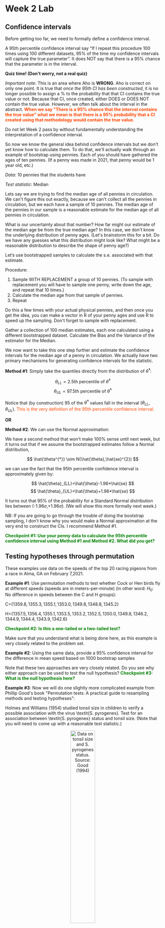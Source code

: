 Week 2 Lab
=============

Confidence intervals
-----------------------

Before getting too far, we need to formally define a confidence interval. 

A 95th percentile confidence interval say “If I repeat this procedure 100 times using 100 different datasets, 95% of the time my confidence intervals will capture the true parameter”. It does NOT say that there is a 95% chance that the parameter is in the interval.

**Quiz time! (Don't worry, not a real quiz)**

*Important note*: This is an area where Aho is **WRONG**. Aho is correct on only one point. It is true that *once the 95th CI has been constructed*, it is no longer possible to assign a $\%$ to the probability that that CI contains the true value or not. Because that CI, once created, either DOES or DOES NOT contain the true value. However, we often talk about the interval in the abstract. **<span style="color: orangered;">When we say "There is a 95$\%$ chance that the interval contains the true value" what we mean is that there is a 95$\%$ probability that a CI created using that methodology would contain the true value.</span>**

Do not let Week 2 pass by without fundamentally understanding the interpretation of a confidence interval. 

So now we know the general idea behind confidence intervals but we don't yet know how to calculate them. To do that, we'll actually walk through an example of bootstrap using pennies. Each of you should have gathered the ages of ten pennies. (If a penny was made in 2021, that penny would be 1 year old, etc.)

*Data*: 10 pennies that the students have

*Test statistic*: Median

Lets say we are trying to find the median age of all pennies in circulation. We can't figure this out exactly, because we can't collect all the pennies in circulation, but we each have a sample of 10 pennies. The median age of the pennies in our sample is a reasonable estimate for the median age of all pennies in circulation. 

What is our uncertainty about that number? How far might our estimate of the median age be from the true median age? In this case, we don't know the underlying distribution of penny ages. (Let's brainstorm this for a bit. Do we have any guesses what this distribution might look like? What might be a reasonable distribution to describe the shape of penny age?) 

Let’s use bootstrapped samples to calculate the s.e. associated with that estimate.

Procedure: 
1. Sample WITH REPLACEMENT a group of 10 pennies. (To sample with replacement you will have to sample one penny, write down the age, and repeat that 10 times.)
2. Calculate the median age from that sample of pennies.
3. Repeat

Do this a few times with your actual physical pennies, and then once you get the idea, you can make a vector in R of your penny ages and use R to speed up the sampling. Don't forget to sample with replacement.

Gather a collection of 100 median estimates, each one calculated using a different bootstrapped dataset. Calculate the Bias and the Variance of the estimator for the Median.

We now want to take this one step further and estimate the confidence intervals for the median age of a penny in circulation. We actually have two primary mechanisms for generating confidence intervals for the statistic.

**Method #1**: Simply take the quantiles directly from the distribution of $\hat{\theta}^{*}$:

$$
\theta_{LL} = \mbox{2.5th percentile of } \hat{\theta}^{*}
$$
$$
\theta_{UL} = \mbox{97.5th percentile of } \hat{\theta}^{*}
$$

Notice that (by construction) 95$%$ of the $\hat{\theta}^{*}$ values fall in the interval $(\theta_{LL},\theta_{UL})$. <span style="color: orangered;">This is the very definition of the 95th percentile confidence interval.</span>

**OR** 

**Method #2**: We can use the Normal approximation:

We have a second method that won't make 100\% sense until next week, but it turns out that if we assume the bootstrapped estimates follow a Normal distribution, 

$$
\hat{\theta^{*}} \sim N(\hat{\theta},\hat{se}^{2})
$$

we can use the fact that the 95th percentile confidence interval is approximately given by:

$$
\hat{\theta}_{LL}=\hat{\theta}-1.96*\hat{se}
$$
$$
\hat{\theta}_{UL}=\hat{\theta}+1.96*\hat{se}
$$

It turns out that 95$\%$ of the probability for a Standard Normal distribution lies between (-1.96$\sigma$,+1.96$\sigma$). (We will show this more formally next week.) 

NB: If you are going to go through the trouble of doing the bootstrap sampling, I don’t know why you would make a Normal approximation at the very end to construct the CIs. I recommend Method #1.

**<span style="color: green;">Checkpoint #1: Use your penny data to calculate the 95th percentile confidence interval using Method #1 and Method #2. What did you get?</span>**

Testing hypotheses through permutation
------------------------------------

These examples use data on the speeds of the top 20 racing pigeons from a race in Alma, GA on February 7,2021. 

**Example #1**: Use permutation methods to test whether Cock or Hen birds fly at different speeds (speeds are in meters-per-minute) (in other word: $H_{0}$: No difference in speeds between the C and H groups):

C=$\{1359.8,1355.3,1355.1,1353.0,1349.8,1348.8,1345.2\}$

H=$\{1357.5,1356.4,1355.1,1353.5,1353.2,1352.5,1350.0,1349.8,1346.2,1344.9,1344.4,1343.9,1342.6\}$

**<span style="color: green;">Checkpoint #2: Is this a one-tailed or a two-tailed test?</span>**

Make sure that you understand what is being done here, as this example is very closely related to the problem set.


**Example #2**: Using the same data, provide a 95% confidence interval for the difference in mean speed based on 1000 bootstrap samples

Note that these two approaches are very closely related. Do you see why either approach can be used to test the null hypothesis? **<span style="color: green;">Checkpoint #3: What is the null hypothesis here?</span>**

**Example #3**: Now we will do one slightly more complicated example from Phillip Good's book "Permutation tests: A practical guide to resampling methods and testing hypotheses":

Holmes and Williams (1954) studied tonsil size in children to verify a possible association with the virus \textit{S. pyrogenes}. Test for an association between \textit{S. pyrogenes} status and tonsil size. (Note that you will need to come up with a reasonable test statistic.)

<div class="figure" style="text-align: center">
<img src="Table2categories.png" alt="Data on tonsil size and S. pyrogenes status. Source: Good (1994)" width="40%" />
<p class="caption">(\#fig:unnamed-chunk-1)Data on tonsil size and S. pyrogenes status. Source: Good (1994)</p>
</div>

Now lets consider the full dataset, where tonsil size is divided into three categories. How would we do the test now? **<span style="color: green;">Checkpoint #4: What is the new test statistic? (There are many options.)</span>** What 'labels' do you permute?

<div class="figure" style="text-align: center">
<img src="Table3categories.png" alt="Fill dataset on tonsil size and S. pyrogenes status. Source: Good (1994)" width="50%" />
<p class="caption">(\#fig:unnamed-chunk-2)Fill dataset on tonsil size and S. pyrogenes status. Source: Good (1994)</p>
</div>

Basics of bootstrap and jackknife
------------------------------------

To get started with bootstrap and jackknife techniques, we start by working through a very simple example. First we simulate some data


```r
x<-seq(0,9,by=1)
```

This will constutute our "data". Let's print the result of sampling with replacement to get a sense for it...


```r
table(sample(x,size=length(x),replace=T))
```

```
## 
## 0 1 2 4 5 6 7 8 9 
## 1 1 1 1 1 2 1 1 1
```

Now we will write a little script to take bootstrap samples and calculate the means of each of these bootstrap samples


```r
xmeans<-vector(length=1000)
for (i in 1:1000)
  {
  xmeans[i]<-mean(sample(x,replace=T))
  }
```

The actual number of bootstrapped samples is arbitrary *at this point* but there are ways of characterizing the precision of the bootstrap (jackknife-after-bootstrap) which might inform the number of bootstrap samples needed. *In practice*, people tend to pick some arbitrary but large number of bootstrap samples because computers are so fast that it is often easy to draw far more samples than are actually needed. When calculation of the statistic is slow (as might be the case if you are using the samples to construct a phylogeny, for example), then you would need to be more concerned with the number of bootstrap samples. 

First, lets just look at a histogram of the bootstrapped means and plot the actual sample mean on the histogram for comparison



```r
hist(xmeans,breaks=30,col="pink")
abline(v=mean(x),lwd=2)
```

<img src="Week-2-lab_files/figure-html/unnamed-chunk-6-1.png" width="672" />

Calculating bias and standard error
-----------------------------------

From these we can calculate the bias and standard deviation for the mean (which is the "statistic"):

$$
\widehat{Bias_{boot}} = \left(\frac{1}{k}\sum^{k}_{i=1}\theta^{*}_{i}\right)-\hat{\theta}
$$


```r
bias.boot<-mean(xmeans)-mean(x)
bias.boot
```

```
## [1] 0.0016
```

```r
hist(xmeans,breaks=30,col="pink")
abline(v=mean(x),lwd=5,col="black")
abline(v=mean(xmeans),lwd=2,col="yellow")
```

<img src="Week-2-lab_files/figure-html/unnamed-chunk-7-1.png" width="672" />

$$
\widehat{s.e._{boot}} = \sqrt{\frac{1}{k-1}\sum^{k}_{i=1}(\theta^{*}_{i}-\bar{\theta^{*}})^{2}}
$$


```r
se.boot<-sd(xmeans)
```

We can find the confidence intervals in two ways:

Method #1: Assume the bootstrap statistics are normally distributed


```r
LL.boot<-mean(xmeans)-1.96*se.boot #where did 1.96 come from?
UL.boot<-mean(xmeans)+1.96*se.boot
LL.boot
```

```
## [1] 2.650204
```

```r
UL.boot
```

```
## [1] 6.352996
```

Method #2: Simply take the quantiles of the bootstrap statistics


```r
quantile(xmeans,c(0.025,0.975))
```

```
##   2.5%  97.5% 
## 2.6000 6.3025
```

Let's compare this to what we would have gotten if we had used normal distribution theory. First we have to calculate the standard error:


```r
se.normal<-sqrt(var(x)/length(x))
LL.normal<-mean(x)-qt(0.975,length(x)-1)*se.normal
UL.normal<-mean(x)+qt(0.975,length(x)-1)*se.normal
LL.normal
```

```
## [1] 2.334149
```

```r
UL.normal
```

```
## [1] 6.665851
```

In this case, the confidence intervals we got from the normal distribution theory are too wide.

**<span style="color: green;">Checkpoint #6: Does it make sense why the normal distribution theory intervals are too wide?</span>** Because the original were were uniformly distributed, the data has higher variance than would be expected and therefore the standard error is higher than would be expected.

There are two packages that provide functions for bootstrapping, 'boot' and 'boostrap'. We will start by using the 'bootstrap' package, which was originally designed for Efron and Tibshirani's monograph on the bootstrap. 

To test the main functionality of the 'bootstrap' package, we will use the data we already have. The 'bootstrap' function requires the input of a user-defined function to calculate the statistic of interest. Here I will write a function that calculates the mean of the input values.


```r
library(bootstrap)
theta<-function(x)
  {
    mean(x)
  }
results<-bootstrap(x=x,nboot=1000,theta=theta)
results
```

```
## $thetastar
##    [1] 4.5 3.8 4.7 4.5 5.6 4.4 4.8 3.9 4.9 4.1 4.1 4.6 6.1 3.1 5.3 5.0 3.8 5.0
##   [19] 5.0 5.7 5.6 4.3 3.5 3.8 3.8 3.8 5.4 5.2 3.9 3.8 5.6 4.3 4.3 3.0 5.4 4.5
##   [37] 5.8 4.0 3.7 4.5 3.9 3.7 4.8 4.3 5.0 3.3 3.7 3.6 3.9 5.4 6.3 4.6 2.9 4.4
##   [55] 5.2 4.1 3.6 3.4 5.0 4.1 5.2 4.9 3.8 5.0 5.5 5.3 3.2 3.6 4.3 5.7 4.1 2.7
##   [73] 4.0 3.8 6.0 5.6 3.5 4.1 3.4 4.4 5.2 4.9 4.7 3.8 3.4 4.5 5.7 3.8 4.7 2.6
##   [91] 3.2 5.4 3.2 3.6 5.9 5.9 4.8 4.2 3.8 5.4 6.1 3.0 3.9 4.5 5.2 3.1 6.8 5.1
##  [109] 4.6 6.3 4.3 4.2 4.7 4.4 4.7 2.5 3.9 4.8 5.2 4.0 4.6 5.2 5.8 2.9 5.0 3.6
##  [127] 4.8 4.2 4.5 4.6 5.6 5.1 3.3 4.5 3.2 2.7 4.2 3.2 5.4 5.4 6.3 3.0 4.6 3.6
##  [145] 6.3 4.6 4.3 4.6 5.6 4.1 5.5 4.4 4.1 3.7 4.5 4.7 3.2 3.4 4.4 5.8 3.5 3.9
##  [163] 5.5 4.6 4.5 4.5 4.0 5.1 3.9 5.0 4.1 4.3 3.9 3.8 5.2 3.9 4.6 4.1 4.4 6.3
##  [181] 4.6 3.1 5.0 6.4 4.2 4.4 2.9 4.5 4.2 4.7 5.3 5.0 5.1 2.9 4.7 3.2 4.4 4.8
##  [199] 4.9 4.7 4.7 4.5 5.7 4.5 4.3 3.9 3.9 2.7 5.1 3.9 3.2 4.3 2.5 3.6 4.6 4.9
##  [217] 4.2 4.5 3.1 4.8 5.7 6.3 3.9 4.3 4.4 3.8 5.3 3.5 4.3 5.3 5.9 3.3 3.9 3.8
##  [235] 4.1 3.7 4.5 3.4 4.3 5.3 4.4 3.6 5.5 5.0 5.0 3.9 5.4 4.5 3.6 4.3 3.3 5.0
##  [253] 4.8 4.6 5.8 4.6 5.9 5.3 4.4 4.3 2.9 5.2 4.2 5.4 3.6 4.1 4.1 5.0 5.4 4.1
##  [271] 3.0 4.8 5.4 4.4 5.2 3.5 4.6 4.9 3.5 4.3 5.4 4.5 3.4 3.7 2.8 3.9 5.5 4.8
##  [289] 5.1 4.0 4.2 3.2 5.6 3.8 3.7 5.1 5.5 6.2 5.7 2.4 5.6 4.2 4.4 4.2 5.1 4.2
##  [307] 5.0 4.1 3.3 5.2 2.9 5.3 4.7 2.4 4.6 5.9 4.7 4.2 5.1 4.6 3.8 4.5 4.9 5.2
##  [325] 5.1 4.2 3.6 3.1 5.4 4.2 4.6 4.5 4.6 5.6 4.2 5.2 3.3 4.2 4.4 3.3 3.4 3.2
##  [343] 4.9 4.4 4.2 4.2 3.4 4.4 2.7 6.3 4.9 5.0 3.3 4.7 4.0 6.2 5.7 6.1 4.7 3.8
##  [361] 4.4 3.6 4.9 3.2 4.7 4.7 5.1 5.7 2.5 4.6 4.3 3.8 3.5 4.1 4.5 4.8 3.1 2.2
##  [379] 3.9 4.4 4.4 3.4 5.1 3.6 5.3 4.8 4.3 5.1 3.9 5.3 5.6 4.8 4.8 4.8 4.3 4.7
##  [397] 5.3 4.8 3.9 3.6 5.5 2.8 4.5 3.8 5.6 6.4 4.1 6.3 4.7 5.5 3.3 3.7 5.0 3.8
##  [415] 5.6 4.7 4.1 3.2 5.4 4.3 3.9 4.0 3.1 4.3 2.7 3.2 4.2 4.2 3.1 5.1 4.4 4.8
##  [433] 5.1 4.8 5.5 3.6 5.0 5.5 5.7 4.3 5.3 4.8 3.4 2.4 3.5 5.3 4.1 4.2 4.0 6.2
##  [451] 2.9 4.7 3.9 5.9 5.4 3.8 3.9 3.2 5.0 3.5 4.6 5.4 4.6 4.3 5.2 6.6 6.3 3.4
##  [469] 5.6 5.5 4.4 5.3 3.7 3.6 3.9 6.0 6.4 2.2 4.9 5.4 4.8 4.0 2.5 4.9 4.4 6.5
##  [487] 4.8 3.6 4.1 4.1 4.4 6.1 5.3 2.7 4.6 6.1 5.1 4.0 4.4 3.9 4.5 5.9 5.4 4.8
##  [505] 3.0 4.8 4.0 3.6 5.2 3.1 6.7 2.4 5.7 4.7 4.3 5.3 4.5 4.9 4.6 4.2 4.0 4.1
##  [523] 3.9 5.7 3.9 3.7 4.8 4.1 3.5 4.6 2.8 5.3 4.9 5.4 4.3 4.4 4.9 4.6 5.0 5.6
##  [541] 3.1 5.9 5.4 4.9 5.1 3.4 4.4 5.4 5.0 4.7 3.6 2.2 2.3 4.0 4.3 3.5 6.1 4.9
##  [559] 4.0 4.8 3.8 3.2 5.3 4.8 4.9 4.4 4.2 4.0 5.1 3.0 5.9 4.8 3.8 1.8 5.0 5.2
##  [577] 5.4 4.8 3.5 4.4 3.3 3.1 4.0 4.4 4.6 4.0 5.5 2.8 2.7 4.8 4.1 3.8 4.3 3.4
##  [595] 5.3 5.5 4.5 4.7 5.2 2.5 4.9 5.9 5.9 4.1 3.9 4.9 4.9 4.4 6.7 5.6 4.9 5.1
##  [613] 3.3 5.1 4.2 4.7 3.6 3.4 4.7 5.3 5.0 4.7 3.4 5.0 4.6 6.0 5.1 3.2 5.4 4.6
##  [631] 4.2 5.5 2.8 4.5 4.8 3.7 5.4 5.2 4.0 5.9 5.5 5.7 5.7 5.4 4.1 5.7 5.5 4.9
##  [649] 5.5 4.0 4.6 4.1 5.2 4.5 3.8 4.0 2.5 4.0 4.7 5.3 3.6 6.4 5.0 3.7 4.6 4.2
##  [667] 5.1 3.9 4.1 5.7 3.9 3.2 3.6 4.1 5.8 4.4 5.1 6.4 3.6 3.6 5.8 4.0 3.2 4.8
##  [685] 4.2 4.1 4.6 4.9 3.1 5.5 3.7 5.9 4.5 3.6 5.4 4.0 3.4 5.5 5.6 4.0 5.3 5.1
##  [703] 3.5 5.1 5.3 3.9 4.7 4.5 4.5 3.4 6.0 3.4 4.1 5.9 5.0 5.1 4.3 3.6 3.9 5.5
##  [721] 5.0 4.2 5.0 4.6 3.7 6.3 3.9 4.0 6.4 4.7 3.5 4.8 5.4 3.5 3.9 5.5 6.2 5.6
##  [739] 5.0 4.5 3.3 6.1 1.7 4.3 3.7 6.2 5.0 5.8 5.4 5.7 5.6 4.2 5.3 4.4 4.5 3.6
##  [757] 5.5 3.4 5.3 4.1 3.8 4.6 4.2 5.8 4.9 5.6 4.0 6.0 3.4 4.3 4.3 4.4 3.9 3.7
##  [775] 5.2 4.2 4.6 3.2 4.8 3.1 4.3 4.8 4.8 2.9 3.1 3.7 3.2 4.8 4.2 3.0 4.4 5.4
##  [793] 4.3 3.6 3.8 4.6 3.8 4.0 4.2 4.5 3.7 4.8 5.0 4.8 3.5 4.9 4.3 5.2 6.0 5.1
##  [811] 4.7 5.8 6.6 4.6 3.9 3.6 5.8 4.5 5.6 5.9 6.2 3.4 5.4 4.5 4.7 3.1 4.9 4.3
##  [829] 4.3 6.0 4.7 3.4 4.1 4.8 3.8 4.3 5.6 4.1 6.2 6.2 5.5 4.7 5.6 3.9 5.6 3.1
##  [847] 4.4 3.8 3.2 3.7 2.8 3.5 3.3 5.2 4.4 4.3 4.9 3.4 5.5 3.3 3.5 3.7 4.6 4.5
##  [865] 4.9 3.7 4.0 5.1 5.1 4.0 4.7 4.9 4.9 6.1 5.7 6.3 4.1 2.8 5.1 4.7 4.8 2.7
##  [883] 5.3 3.7 4.3 3.7 4.9 4.7 4.7 4.0 5.2 4.8 5.0 5.7 3.6 4.1 3.5 3.7 3.4 4.6
##  [901] 4.7 5.1 3.4 4.0 4.4 3.9 3.2 4.3 5.3 4.6 4.3 4.3 5.6 2.9 4.3 5.8 3.6 6.1
##  [919] 4.1 4.4 4.8 2.2 3.4 5.4 3.7 3.1 4.6 2.4 3.3 3.8 4.5 3.4 5.6 6.1 2.4 2.9
##  [937] 6.0 3.8 5.0 3.8 4.4 4.8 3.7 6.8 3.4 4.0 3.5 4.9 3.7 4.5 3.6 3.2 4.3 5.2
##  [955] 3.9 4.1 4.9 3.7 4.4 4.7 3.9 3.4 4.3 6.8 3.5 4.4 5.7 5.1 4.6 4.5 4.2 4.8
##  [973] 2.7 4.2 3.8 4.0 6.3 3.9 3.8 2.7 4.3 3.9 5.9 3.3 5.3 4.5 4.6 4.9 4.5 4.9
##  [991] 4.3 4.5 4.5 5.4 5.4 4.8 4.6 3.0 4.0 3.4
## 
## $func.thetastar
## NULL
## 
## $jack.boot.val
## NULL
## 
## $jack.boot.se
## NULL
## 
## $call
## bootstrap(x = x, nboot = 1000, theta = theta)
```

```r
quantile(results$thetastar,c(0.025,0.975))
```

```
##  2.5% 97.5% 
##   2.7   6.3
```

Notice that we get exactly what we got last time. This illustrates an important point, which is that the bootstrap functions are often no easier to use than something you could write yourself.

You can also define a function of the bootstrapped statistics (we have been calling this theta) to pull out immediately any summary statistics you are interested in from the bootstrapped thetas.

Here I will write a function that calculates the bias of my estimate of the mean (which is 4.5 [i.e. the mean of the number 0,1,2,3,4,5,6,7,8,9])


```r
bias<-function(x)
  {
  mean(x)-4.5
  }
results<-bootstrap(x=x,nboot=1000,theta=theta,func=bias)
results
```

```
## $thetastar
##    [1] 5.1 4.2 4.3 5.7 4.0 6.1 4.4 4.7 4.6 4.4 5.1 5.1 5.8 4.4 4.8 7.1 4.1 3.7
##   [19] 3.6 3.8 3.4 5.0 4.2 4.2 2.9 4.4 4.1 4.1 5.5 3.7 3.2 5.9 4.6 5.6 5.0 5.4
##   [37] 4.7 4.5 3.7 4.3 5.8 4.6 4.5 4.6 7.0 2.7 3.8 5.5 4.8 3.7 5.3 4.5 5.6 4.6
##   [55] 5.4 4.6 3.8 3.5 4.6 4.7 4.2 5.3 5.0 5.6 4.4 3.7 4.9 2.5 3.5 4.2 4.4 4.9
##   [73] 1.9 4.9 4.6 3.9 3.0 5.2 3.5 4.1 6.0 4.8 4.4 5.9 4.5 4.3 3.6 6.1 4.4 5.1
##   [91] 3.3 5.8 3.6 3.3 4.7 4.9 5.8 4.7 4.8 6.2 4.1 2.8 5.5 3.4 3.1 4.6 3.2 5.4
##  [109] 6.3 3.3 5.2 5.0 4.3 5.5 4.9 5.0 3.0 4.2 3.6 3.3 2.4 3.7 2.4 5.4 4.9 4.2
##  [127] 4.3 3.5 4.1 2.5 6.7 5.3 4.6 5.0 4.9 3.4 4.7 3.9 3.3 3.9 4.5 5.7 5.2 5.6
##  [145] 3.9 3.8 4.4 5.1 3.9 6.1 4.6 4.5 3.0 2.3 3.8 3.5 3.9 3.9 5.8 5.7 3.6 5.3
##  [163] 4.1 3.6 4.5 3.0 5.4 4.7 4.9 4.8 4.3 4.1 5.5 4.8 4.1 3.1 4.5 5.2 3.2 3.9
##  [181] 5.7 4.1 4.9 4.8 5.6 5.0 3.2 4.6 5.3 5.1 4.2 3.3 2.3 4.1 3.0 3.7 6.0 4.4
##  [199] 4.8 4.4 4.4 4.7 3.6 3.0 3.2 4.7 4.1 4.2 5.7 4.2 6.1 4.9 4.0 3.2 3.7 3.9
##  [217] 3.1 4.6 4.1 3.8 5.1 3.0 3.1 3.6 3.5 4.0 3.1 4.5 6.8 4.4 5.9 5.1 4.1 3.9
##  [235] 3.5 4.0 6.2 3.2 4.7 5.3 4.6 4.8 4.0 5.8 5.8 3.0 3.9 4.9 3.8 5.7 3.8 5.0
##  [253] 3.4 5.3 4.0 3.9 4.9 3.9 3.3 4.6 4.9 3.2 5.1 4.8 3.6 4.1 3.9 3.7 3.8 3.8
##  [271] 2.8 5.4 3.9 4.4 3.7 3.3 5.8 3.2 4.1 4.1 4.9 5.9 3.8 2.3 2.6 6.4 4.6 4.8
##  [289] 4.6 4.3 4.1 4.0 5.9 5.1 5.5 3.2 4.0 2.8 3.5 4.1 3.9 3.5 5.4 4.5 4.3 4.3
##  [307] 5.7 4.9 4.0 4.5 2.6 6.3 3.5 4.5 3.9 6.0 5.3 3.7 2.7 5.2 4.2 5.7 3.5 5.1
##  [325] 3.6 5.2 4.7 4.9 5.8 5.2 3.1 3.2 5.0 3.9 5.6 5.2 3.8 3.6 3.0 3.8 4.7 5.2
##  [343] 3.6 3.4 3.7 4.9 4.3 6.1 4.9 4.2 2.5 4.6 5.2 3.8 2.8 5.5 5.2 5.4 4.8 4.5
##  [361] 4.9 2.8 4.2 4.5 4.2 5.0 6.5 6.1 4.4 5.1 4.7 4.3 3.8 4.4 3.2 5.8 4.8 4.9
##  [379] 4.7 5.6 3.1 5.5 3.3 3.5 3.6 4.7 3.9 5.2 5.2 6.2 4.5 3.8 4.4 6.9 6.4 4.1
##  [397] 4.6 4.7 4.2 4.7 4.4 4.3 4.7 2.8 5.0 3.7 4.9 4.5 4.1 4.9 3.3 4.3 6.1 5.5
##  [415] 5.5 4.5 3.1 5.1 2.9 4.8 3.4 4.0 3.2 4.7 5.4 5.4 4.5 4.4 3.4 6.5 4.0 5.3
##  [433] 4.3 4.7 5.2 4.1 5.3 4.4 3.9 3.2 4.1 5.6 4.0 4.8 5.7 4.8 4.3 3.4 4.0 4.5
##  [451] 4.5 4.0 4.2 4.3 4.8 4.9 5.1 3.7 3.7 2.5 5.0 3.8 3.6 5.2 5.9 2.6 4.2 6.3
##  [469] 5.1 4.4 5.2 4.9 4.7 4.0 3.0 4.1 5.5 5.0 2.8 5.8 4.8 5.7 4.5 4.7 4.7 4.2
##  [487] 2.9 3.2 4.4 5.7 4.2 3.9 4.2 3.1 3.7 2.8 4.7 3.2 4.2 4.9 3.6 4.7 4.8 3.3
##  [505] 2.7 4.0 4.6 6.1 4.6 3.4 5.0 4.7 4.7 2.7 2.8 4.5 3.4 5.6 4.0 3.4 4.4 4.9
##  [523] 4.1 3.6 4.5 6.3 6.0 6.4 3.4 3.9 4.3 3.9 3.6 3.8 4.9 3.8 4.2 4.4 5.7 3.2
##  [541] 4.9 4.4 5.2 5.8 3.9 3.6 4.6 4.1 4.6 4.2 5.8 5.7 3.9 3.0 4.0 3.3 4.7 2.5
##  [559] 5.4 3.3 4.1 3.5 3.4 5.5 5.3 4.7 4.2 4.7 3.8 3.4 5.5 4.3 6.5 3.8 4.0 5.4
##  [577] 4.8 5.5 4.2 2.8 4.3 5.9 3.1 4.2 3.1 4.9 4.8 5.0 3.6 4.7 4.5 5.3 3.7 1.9
##  [595] 6.1 3.1 5.2 3.4 3.4 3.7 5.1 4.0 5.5 4.5 4.6 3.6 5.3 5.1 4.7 5.0 4.9 4.1
##  [613] 3.5 5.1 6.4 5.7 3.2 4.0 2.8 5.2 5.2 4.4 3.8 4.3 4.8 4.8 3.0 5.1 4.0 5.0
##  [631] 4.5 5.2 4.8 2.3 4.8 5.3 6.5 3.8 3.9 2.6 5.3 4.8 4.3 2.7 4.6 5.7 3.3 4.3
##  [649] 6.2 4.6 5.4 5.3 3.7 5.1 5.4 3.9 3.9 4.5 3.9 4.3 5.3 5.0 5.9 4.8 3.9 2.8
##  [667] 6.2 4.5 2.5 5.0 3.1 4.4 5.2 4.3 4.4 3.2 4.5 3.5 4.6 4.9 5.1 3.0 4.4 6.5
##  [685] 5.2 6.1 4.9 4.9 4.6 5.4 6.1 3.8 4.8 4.2 4.0 5.2 4.4 4.6 4.7 3.2 4.9 6.3
##  [703] 5.2 4.1 3.1 3.6 4.8 5.9 5.5 5.1 5.2 4.1 4.2 4.9 3.6 3.4 4.2 5.8 5.1 5.1
##  [721] 5.2 2.7 4.7 5.4 5.4 4.6 6.1 4.6 5.1 2.7 4.8 5.7 3.8 3.3 4.8 6.6 5.0 4.7
##  [739] 4.7 4.1 5.1 5.9 4.4 3.4 4.5 4.4 4.4 4.5 4.1 3.5 3.1 4.9 3.6 2.8 5.8 4.3
##  [757] 5.9 3.1 6.2 6.3 4.8 4.5 4.6 2.9 4.9 3.4 4.0 4.2 3.0 4.3 4.4 4.8 2.5 4.4
##  [775] 5.6 4.9 3.1 4.5 5.7 4.9 4.8 4.4 4.8 5.2 5.1 4.2 3.6 5.6 4.1 4.8 4.0 5.8
##  [793] 4.0 4.4 4.7 5.4 4.3 5.0 4.4 4.2 5.7 5.2 4.6 5.0 4.2 4.2 3.5 6.1 5.5 4.0
##  [811] 4.9 4.6 5.2 3.6 4.8 4.2 5.5 5.1 4.8 3.3 4.3 4.9 4.4 4.6 4.2 3.4 5.7 5.6
##  [829] 5.4 4.5 5.2 4.1 6.6 6.2 3.7 3.8 4.2 3.4 3.4 4.7 3.0 4.3 4.0 4.9 4.7 4.1
##  [847] 6.1 4.5 4.1 4.4 4.1 4.1 4.5 3.9 4.6 4.3 5.1 5.8 4.4 3.8 3.7 4.7 3.8 4.6
##  [865] 4.3 4.0 4.4 4.7 4.6 4.1 6.1 3.0 4.8 3.8 3.3 5.1 5.3 4.1 4.5 4.7 4.9 4.2
##  [883] 5.1 3.8 4.3 4.7 6.0 4.8 5.3 4.2 5.5 5.7 5.5 4.7 5.9 3.4 5.0 3.9 3.5 3.5
##  [901] 4.9 3.9 3.2 7.4 6.9 4.2 5.1 6.5 4.9 3.2 4.5 2.2 4.8 5.5 5.2 5.0 6.0 3.1
##  [919] 6.2 4.2 5.2 4.5 3.4 4.3 3.8 5.4 3.3 6.7 4.9 4.0 4.3 4.6 3.8 5.1 4.8 5.5
##  [937] 3.0 4.6 3.8 4.7 4.3 5.0 3.6 4.9 6.5 3.7 4.0 3.5 5.7 3.9 4.3 5.5 3.5 4.5
##  [955] 4.3 4.0 4.1 4.8 4.5 3.0 5.1 5.2 4.5 3.9 5.1 4.2 3.5 5.6 6.5 3.9 6.5 3.3
##  [973] 3.8 4.6 4.3 3.6 4.3 6.4 3.2 5.8 2.8 3.9 5.3 4.6 3.7 6.7 4.6 5.2 4.7 4.4
##  [991] 4.3 3.8 6.5 2.2 3.2 5.1 5.2 5.3 3.0 2.4
## 
## $func.thetastar
## [1] -0.0373
## 
## $jack.boot.val
##  [1]  0.5297214  0.3776119  0.2964286  0.1489297  0.1066852 -0.1231231
##  [7] -0.1992021 -0.3117978 -0.4736842 -0.6042017
## 
## $jack.boot.se
## [1] 1.073204
## 
## $call
## bootstrap(x = x, nboot = 1000, theta = theta, func = bias)
```

Compare this to 'bias.boot' (our result from above). Why might it not be the same? Try running the same section of code several times. See how the value of the bias ($func.thetastar) jumps around? We should not be surprised by this because we can look at the jackknife-after-bootstrap estimate of the standard error of the function (in this case, that function is the bias) and we can see that it is not so small that we wouldn't expect some variation in these values.

Remember, everything we have discussed today are estimates. The statistic as applied to your data will change with new data, as will the standard error, the confidence intervals - everything! All of these values have sampling distributions and are subject to change if you repeated the procedure with new data.

Note that we can calculate any function of $\theta^{*}$. A simple example would be the 72nd percentile:


```r
perc72<-function(x)
  {
  quantile(x,probs=c(0.72))
  }
results<-bootstrap(x=x,nboot=1000,theta=theta,func=perc72)
results
```

```
## $thetastar
##    [1] 4.7 4.0 4.2 6.2 5.9 5.5 4.6 3.2 2.9 5.8 4.5 4.5 4.2 4.3 4.1 6.3 4.6 5.9
##   [19] 5.1 4.1 3.4 1.7 4.9 3.0 5.2 3.0 5.2 4.2 4.7 6.0 5.7 4.5 5.3 3.3 4.1 5.3
##   [37] 4.9 6.1 5.5 5.1 5.7 5.4 5.0 4.2 3.6 5.0 4.1 4.5 3.8 4.6 4.7 4.2 4.9 6.0
##   [55] 4.0 5.6 5.2 1.8 5.2 3.6 5.3 2.3 3.1 3.5 2.9 3.9 3.5 4.4 4.9 4.8 3.9 3.8
##   [73] 4.2 4.9 3.8 6.4 4.3 5.1 5.4 4.7 4.7 3.7 5.5 4.3 4.7 3.6 4.0 3.7 4.6 4.3
##   [91] 4.9 5.5 5.5 2.9 3.2 3.4 4.5 7.2 2.3 5.2 3.8 4.2 5.6 3.7 5.3 4.9 3.8 5.4
##  [109] 4.4 4.4 3.8 3.9 3.1 4.7 2.5 5.3 4.8 3.5 3.1 4.4 5.3 5.6 4.8 4.4 5.1 4.7
##  [127] 3.0 4.0 4.7 4.1 6.5 3.5 5.3 4.8 5.0 5.6 4.9 4.8 4.2 2.2 3.3 4.8 3.0 4.4
##  [145] 4.3 5.0 5.0 5.2 3.7 3.8 4.2 2.8 4.2 4.8 4.1 5.1 5.5 5.3 4.5 3.8 5.3 5.5
##  [163] 4.6 5.3 4.1 5.5 4.5 4.3 4.6 5.2 4.7 3.9 6.8 2.3 3.6 4.7 5.5 3.2 6.7 4.8
##  [181] 5.5 5.0 3.1 5.0 4.4 4.9 5.3 6.0 5.1 5.4 4.8 6.3 2.7 4.5 5.0 6.3 3.4 6.9
##  [199] 5.2 5.8 5.3 6.0 4.6 3.9 5.5 3.8 3.5 4.6 2.9 4.5 3.9 6.9 6.1 4.8 4.2 5.6
##  [217] 5.7 3.7 4.4 4.5 4.3 4.3 4.5 3.1 4.1 4.4 2.7 4.4 5.9 4.8 4.5 3.2 7.3 5.5
##  [235] 4.5 4.3 5.6 3.6 4.9 3.8 5.0 3.8 3.9 4.1 3.1 4.4 4.6 5.3 4.5 5.5 4.7 4.1
##  [253] 4.3 4.1 5.1 5.4 4.2 5.2 4.9 5.9 4.5 5.0 5.1 3.7 3.8 6.3 3.7 6.1 4.4 4.9
##  [271] 4.2 4.5 4.5 2.3 3.0 5.0 4.3 3.2 3.1 5.3 4.7 4.1 4.0 3.4 5.5 3.9 5.3 4.4
##  [289] 5.1 5.7 2.8 2.8 4.6 4.4 5.0 5.1 6.6 4.7 3.1 5.0 5.7 4.0 3.1 4.5 4.7 5.3
##  [307] 4.0 4.0 5.6 3.8 3.0 4.9 5.3 5.0 5.8 4.2 4.4 4.4 7.0 3.9 5.1 4.2 4.2 5.0
##  [325] 3.9 4.3 6.0 3.5 5.1 4.0 2.8 4.6 4.3 4.4 5.2 4.3 5.0 4.8 5.1 4.3 4.3 4.7
##  [343] 4.7 3.3 5.5 5.9 3.3 4.5 5.2 4.6 2.8 3.7 4.7 3.0 4.2 2.8 2.1 4.0 4.4 5.2
##  [361] 3.7 4.3 5.3 5.6 5.0 4.9 4.8 3.6 4.0 4.7 4.2 6.5 3.8 3.5 4.3 6.2 2.3 3.5
##  [379] 4.6 3.6 4.1 4.7 3.4 6.3 3.4 5.1 2.8 3.5 5.3 4.3 3.9 5.8 3.5 5.2 5.7 4.1
##  [397] 4.6 3.8 5.6 4.4 4.8 5.1 5.8 6.4 5.4 5.2 5.5 4.6 3.9 4.9 6.1 4.2 4.9 4.6
##  [415] 3.6 3.8 4.9 6.3 4.0 4.2 5.7 4.5 5.0 4.5 3.9 3.7 4.7 4.6 4.4 2.8 4.4 7.0
##  [433] 5.2 4.9 3.4 5.8 4.8 4.8 5.6 4.2 5.2 4.0 3.3 4.7 4.6 3.8 4.4 4.6 3.9 4.2
##  [451] 3.2 4.1 4.1 4.1 4.6 5.3 3.0 4.1 3.4 4.2 4.8 3.6 4.8 4.7 5.5 5.3 5.4 3.1
##  [469] 4.6 4.3 4.7 5.8 3.7 5.3 3.9 5.9 4.8 3.5 5.1 5.3 3.4 4.9 5.0 4.8 5.2 5.9
##  [487] 5.7 3.3 3.6 3.3 4.6 2.8 5.3 5.4 5.6 3.9 4.9 4.1 4.0 4.4 5.2 4.2 4.7 5.7
##  [505] 5.3 6.5 4.9 5.7 4.2 4.8 4.2 4.6 4.7 3.0 5.0 3.7 4.0 4.4 4.8 4.2 3.8 3.9
##  [523] 5.1 5.4 5.6 4.7 2.7 2.9 5.1 3.2 2.9 3.0 4.6 5.0 4.0 5.2 3.5 5.5 4.4 4.6
##  [541] 4.5 5.1 5.9 3.6 4.0 5.1 5.1 4.9 5.7 6.0 5.5 5.0 2.8 4.7 4.3 3.4 6.1 3.8
##  [559] 5.4 4.8 6.2 5.1 4.3 4.9 5.4 3.5 4.4 4.4 4.8 2.1 5.4 5.0 5.8 3.6 4.0 4.9
##  [577] 6.3 5.0 4.5 5.1 4.7 5.6 3.7 5.2 3.3 4.6 6.2 3.7 2.4 3.6 4.0 5.0 3.9 4.0
##  [595] 5.5 4.6 4.6 4.3 4.8 4.7 3.5 4.7 4.8 4.4 4.0 4.2 4.5 5.0 4.4 5.5 3.4 4.3
##  [613] 6.0 4.0 4.5 4.5 2.7 2.4 3.9 5.1 6.8 3.8 5.2 5.1 5.0 5.9 3.7 4.8 4.3 5.3
##  [631] 4.3 4.8 3.3 3.7 5.6 5.7 4.3 4.7 5.9 3.8 3.6 4.7 4.2 5.2 4.7 2.4 4.9 3.2
##  [649] 5.8 3.8 5.6 4.1 6.2 4.1 5.3 4.1 5.0 4.9 3.4 2.7 4.8 5.1 5.1 2.3 3.3 4.9
##  [667] 4.2 4.3 3.2 4.5 4.7 4.0 4.6 3.3 5.4 4.4 4.1 2.9 5.2 5.3 5.7 3.7 3.8 5.4
##  [685] 4.8 4.5 4.0 2.9 4.9 3.6 4.0 3.0 5.5 6.4 5.2 5.0 3.8 5.3 3.3 3.7 3.9 5.6
##  [703] 6.0 4.6 4.3 3.7 2.8 4.4 3.8 4.4 4.9 4.2 4.8 5.5 5.0 3.9 5.3 6.4 4.5 3.7
##  [721] 3.4 5.1 3.9 4.2 3.5 4.2 4.9 3.9 4.4 4.6 4.5 3.9 5.5 4.2 3.9 6.2 5.7 4.5
##  [739] 4.0 4.4 4.7 5.3 4.9 5.1 3.1 5.3 4.2 4.8 3.2 5.0 3.0 4.2 5.0 4.8 4.0 4.0
##  [757] 5.1 4.3 4.2 5.0 5.5 3.8 3.5 3.7 5.1 6.4 5.1 3.5 5.6 5.5 3.8 4.3 4.1 3.1
##  [775] 4.8 4.8 5.0 6.1 4.1 4.6 3.6 5.0 4.2 4.5 5.1 4.7 4.5 4.7 4.7 6.7 4.1 4.2
##  [793] 5.2 5.5 4.0 4.5 3.8 4.3 4.8 5.5 4.3 4.3 6.2 6.2 4.4 5.2 5.0 4.2 6.0 4.6
##  [811] 3.6 2.8 6.9 4.8 3.9 5.1 6.3 5.5 6.2 5.3 5.3 2.4 6.0 4.9 6.1 4.3 5.4 4.7
##  [829] 4.6 5.3 4.4 3.5 4.5 4.1 4.9 4.9 4.4 4.2 4.7 4.8 5.1 5.2 5.9 4.3 4.6 4.4
##  [847] 5.9 4.6 5.6 6.6 3.7 4.3 4.5 4.9 4.8 5.1 4.9 3.7 3.3 4.4 5.0 4.7 4.1 3.8
##  [865] 3.0 3.4 5.8 3.3 5.0 4.6 4.2 3.7 4.2 5.4 4.4 5.1 4.7 3.3 2.9 4.4 4.8 4.4
##  [883] 4.3 4.4 4.1 3.9 5.4 3.4 5.6 6.3 6.0 1.9 3.7 5.1 3.2 4.8 3.5 3.6 6.6 5.9
##  [901] 5.4 6.3 5.9 3.9 2.7 4.4 3.6 4.6 5.1 4.5 3.9 6.4 6.1 6.1 5.4 3.7 5.1 5.7
##  [919] 4.8 5.4 5.3 4.5 4.9 4.1 3.6 4.1 4.6 3.1 4.1 5.2 3.6 4.3 3.4 4.4 6.5 4.3
##  [937] 5.5 4.2 3.2 4.4 5.6 4.9 5.6 5.1 3.5 3.2 4.7 5.4 4.2 2.9 2.7 5.7 4.3 5.1
##  [955] 3.8 4.3 5.4 3.8 4.4 4.1 5.0 5.0 4.4 4.3 4.4 5.0 4.9 5.8 3.2 5.6 4.6 4.2
##  [973] 3.9 5.2 4.9 4.8 4.1 3.6 3.1 5.0 4.3 3.9 4.9 4.8 4.5 5.3 3.8 4.4 6.9 3.8
##  [991] 2.9 4.2 6.7 3.7 4.4 3.5 4.1 5.4 3.2 5.0
## 
## $func.thetastar
## 72% 
## 5.1 
## 
## $jack.boot.val
##  [1] 5.500 5.400 5.300 5.300 5.200 5.100 4.916 4.800 4.600 4.500
## 
## $jack.boot.se
## [1] 0.9763193
## 
## $call
## bootstrap(x = x, nboot = 1000, theta = theta, func = perc72)
```

On Tuesday we went over an example in which we bootstrapped the correlation coefficient between LSAT scores and GPA. To do that, we sampled pairs of (LSAT,GPA) data with replacement. Here is a little script that would do something like that using (X,Y) data that are independently drawn from the normal distribution


```r
xdata<-matrix(rnorm(30),ncol=2)
```

Everyone's data is going to be different. With such a small sample size, it would be easy to get a positive or negative correlation by random change, but on average across everyone's datasets, there should be zero correlation because the two columns are drawn independently.


```r
n<-15
theta<-function(x,xdata)
  {
  cor(xdata[x,1],xdata[x,2])
  }
results<-bootstrap(x=1:n,nboot=50,theta=theta,xdata=xdata) 
#NB: xdata is passed to the theta function, not needed for bootstrap function itself
```

Notice the parameters that get passed to the 'bootstrap' function are: (1) the indexes which will be sampled with replacement. This is different that the raw data but the end result is the same because both the indices and the raw data get passed to the function 'theta' (2) the number of bootrapped samples (in this case 50) (3) the function to calculate the statistic (4) the raw data.

Lets look at a histogram of the bootstrapped statistics $\theta^{*}$ and draw a vertical line for the statistic as applied to the original data.


```r
hist(results$thetastar,breaks=30,col="pink")
abline(v=cor(xdata[,1],xdata[,2]),lwd=2)
```

<img src="Week-2-lab_files/figure-html/unnamed-chunk-17-1.png" width="672" />

Parametric bootstrap
---------------------

Let's do one quick example of a parametric bootstrap. We haven't introduced distributions yet (except for the Gaussian, or Normal, distribution, which is the most familiar), so lets spend a few minutes exploring the Gamma distribution, just so we have it to work with for testing out parametric bootstrap. All we need to know is that the Gamma distribution is a continuous, non-negative distribution that takes two parameters, which we call "shape" and "rate". Lets plot a few examples just to see what a Gamma distribution looks like. (Note that the Gamma distribution can be parameterized by "shape" and "rate" OR by "shape" and "scale", where "scale" is just 1/"rate". R will allow you to use either (shape,rate) or (shape,scale) as long as you specify which you are providing.

<img src="Week-2-lab_files/figure-html/unnamed-chunk-18-1.png" width="672" />


Let's generate some fairly sparse data from a Gamma distribution


```r
original.data<-rgamma(10,3,5)
```

and calculate the skew of the data using the R function 'skewness' from the 'moments' package. 


```r
library(moments)
theta<-skewness(original.data)
head(theta)
```

```
## [1] 0.6897887
```

What is skew? Skew describes how assymetric a distribution is. A distribution with a positive skew is a distribution that is "slumped over" to the right, with a right tail that is longer than the left tail. Alternatively, a distribution with negative skew has a longer left tail. Here we are just using it for illustration, as a property of a distribution that you may want to estimate using your data.

Lets use 'fitdistr' to fit a gamma distribution to these data. This function is an extremely handy function that takes in your data, the name of the distribution you are fitting, and some starting values (for the estimation optimizer under the hood), and it will return the parameter values (and their standard errors). We will learn in a couple weeks how R is doing this, but for now we will just use it out of the box. (Because we generated the data, we happen to know that the data are gamma distributed. In general we wouldn't know that, and we will see in a second that our assumption about the shape of the data really does make a difference.)


```r
library(MASS)
fit<-fitdistr(original.data,dgamma,list(shape=1,rate=1))
```

```
## Warning in densfun(x, parm[1], parm[2], ...): NaNs produced
```

```r
# fit<-fitdistr(original.data,"gamma")
# The second version would also work.
fit
```

```
##     shape       rate  
##   3.159318   6.402645 
##  (1.344982) (2.954175)
```

Now lets sample with replacement from this new distribution and calculate the skewness at each step:


```r
results<-c()
for (i in 1:1000)
  {
  x.star<-rgamma(length(original.data),shape=fit$estimate[1],rate=fit$estimate[2])
  results<-c(results,skewness(x.star))
  }
head(results)
```

```
## [1]  0.9296082  0.3433544  0.4722085  0.5377488  0.9075917 -0.5271777
```

```r
hist(results,breaks=30,col="pink",ylim=c(0,1),freq=F)
```

<img src="Week-2-lab_files/figure-html/unnamed-chunk-22-1.png" width="672" />

Now we have the bootstrap distribution for skewness (the $\theta^{*}$ s), we can compare that to the equivalent non-parametric bootstrap:


```r
results2<-bootstrap(x=original.data,nboot=1000,theta=skewness)
results2
```

```
## $thetastar
##    [1] -0.0030944790 -0.4028283399  0.4123781709 -1.1228282643  0.6508702381
##    [6]  0.6845392876 -0.4665713417 -0.4814222601  0.9000079258  0.0820199801
##   [11]  0.4017316483  0.5239638125  0.1251245665  1.3391611157  0.6639045443
##   [16]  2.0156865325 -0.8446678133  0.3614731426  0.5638369423  0.5955907431
##   [21] -0.8424527744  0.8842436510 -1.2089669278  0.1934766269  0.7053533891
##   [26]  0.7926079928 -0.4514011606  1.3442261699  0.9064680463  0.8328222724
##   [31] -0.1274526530 -0.3666123665 -0.8477291023  0.2953256305  0.4283806519
##   [36]  0.1227371812 -0.0191354584  1.6404467978  0.6041994467 -0.1955131690
##   [41]  0.6201333372 -0.0667931092 -1.1249881474  1.4144838254  0.7550599506
##   [46]  0.3737822659 -0.3306619199  0.9983641720  0.4262391848  0.2861666117
##   [51]  1.2069633039 -0.0119489952 -0.5434383037  0.0692750060 -0.2093275273
##   [56]  0.4744613926 -1.2678778894  1.1014131029 -0.2243027141 -0.7265280803
##   [61]  0.1398686793 -0.0210732780  1.0780086165  1.7534955142  1.2744000167
##   [66]  0.4279002142  0.1078279202 -0.0570453488  0.0010304551  0.1387598411
##   [71]  0.9156435648  0.5726832788  0.5563466141  0.4017411662  2.1543967832
##   [76]  0.8131804128  0.9386296750  0.6215484827  0.9405932995 -0.2449441781
##   [81]  0.8765118596  0.1225792635  0.9732149386  0.8735331605 -0.3209353863
##   [86]  1.1245818936  0.8512448664  0.2625102409 -0.2204352795  0.0061066303
##   [91] -0.1506659306  0.4056365022  1.1688524223  0.5862548515  0.5374861145
##   [96]  0.4032856623  0.7790692610  0.1207600605 -0.0806859399  1.1746286350
##  [101]  0.9225523589 -0.5990245138 -0.4936851842 -0.9901826442 -0.5833630523
##  [106] -0.7079708249  0.5197325524  1.5268841544  0.9822907257  1.2298622236
##  [111]  0.8589670804  0.0304244742 -1.0445212172  0.5657327111  0.5293423338
##  [116]  1.4326001842 -0.5841079666  0.6600647884  1.0342132015 -0.0980077443
##  [121]  0.6053638848 -0.0132372408 -0.3003127218  0.6050707323  0.0565707752
##  [126]  0.6099402233 -0.7281097674  0.5452226037 -0.0858881570  0.0112119471
##  [131]  1.3864692468  0.5395978540  0.8400137699  0.6836472274  0.9065271206
##  [136] -1.1357282429  0.0270280725 -0.4291959270  1.0453423895  0.0206278548
##  [141] -0.1355062849  1.2052592930 -0.7767035266  0.4435446959  0.3194689771
##  [146] -0.1923614107  0.4360142082 -0.1798893226  0.0742544153 -0.1027401257
##  [151]  1.4766740257  0.8851785478  1.0128496295  0.4226551543  0.7972108538
##  [156]  1.8766279582  0.6811746552  0.0860476498  0.9599138359 -0.0730861822
##  [161]  1.3941645906  0.5739424385  0.6576559996  1.5003264766 -0.5967567109
##  [166] -0.1950014502  0.3284217819 -0.8854097221 -0.2750282835  0.7421659543
##  [171]  0.3696673451  0.4589100598 -1.4078838251  0.8787565685  0.9774438005
##  [176]  0.6299844761  0.0750753465  0.7610292527 -0.5109253259 -0.1715246815
##  [181]  0.6947179428  0.4974640489 -1.1531385705  0.2058355361  0.3706742723
##  [186]  1.0302992601 -0.0919492047 -0.7234400057  0.0564663225  0.1300089094
##  [191]  0.7904128012  0.4363711707 -0.6024629904  0.0048947884  0.7603909440
##  [196]  1.0063786211 -0.2634807109  0.4268654887  0.8263727973  1.4497443993
##  [201] -0.1418436936  0.7486214230  1.0449089386 -0.5947180463  0.5054759823
##  [206]  0.9101271428  0.6515890438  1.5759123691  0.6969968282 -0.2604517389
##  [211] -0.3369833326  0.8240059874  1.0047230991  1.1630637492  0.5653675695
##  [216]  0.9157710259  1.0578887285  1.2244983100  0.0842051049  0.0943188336
##  [221]  0.7309975092 -0.5063643349  0.7744249337 -1.9580977547  0.8087175508
##  [226]  1.2884276638 -0.2425336298  0.9291048325  0.5975978325  1.0144161014
##  [231]  0.7546227946  0.6031363836  0.8532837487  1.9328568526  1.5504893237
##  [236]  0.5967091968  0.5678545098 -0.7102610880 -0.0625984179  0.6108274011
##  [241] -0.4142929039  0.5664989181  1.0865716254  0.6023262461  0.5893653276
##  [246] -0.4769612030  0.6913187501  1.0387516201  0.9763893773  0.5750912071
##  [251] -0.1782331059  0.4843776005 -0.0207586791  0.5257489084  0.0916616188
##  [256]  0.3291009805  0.9516935273  0.3247640977  1.0706301554  0.4997017846
##  [261]  0.4185869023  0.9179695782  0.6102465383  0.3106877845  0.9865209391
##  [266]  0.5191727177 -0.3372833421  1.6044284668  0.9803801793 -1.3885180443
##  [271]  0.5887840401  1.7835484402 -0.3999767648 -0.3167489049 -0.5653944862
##  [276]  0.0644499038  0.9193966727  0.6341123773  0.2972620406  0.5362810168
##  [281]  0.6015626463  0.4495239515  0.4356828331  0.9327049842 -1.2979522452
##  [286]  0.6105800115 -0.3627087161  0.8700418127  0.2422784137 -0.7252922367
##  [291]  0.0041210642  0.8472688681  0.6726518764 -0.2514198616 -0.2305910298
##  [296]  0.9403221041 -0.0613168239 -0.5295699728  0.0001084411  0.7042303823
##  [301]  0.0876019556  0.4816424357 -0.2473217433  0.7859869881 -0.0771879642
##  [306] -1.3162304995  1.5890083321  0.8374781840  0.6237420043  0.3978808073
##  [311]  0.3093502721  0.0914004350  0.6692502121 -0.0041210735  1.0305078380
##  [316]  0.9568432454  0.6490842504  0.6490763115  0.4279071754  0.4459328414
##  [321]  0.9897345634 -0.6284444550  0.1471886724  0.7782399665  0.8784354500
##  [326] -0.2900500656  0.7965213021  0.5039767996 -0.0756879467  1.5508210101
##  [331]  1.2309256919  1.2537730808 -0.1798654272  0.5321966535  1.2673159967
##  [336]  0.1518834329  1.4021136045  1.0911119942  1.4431205315  0.5055970149
##  [341]  0.8523589186  1.3780565012 -0.6933416411 -0.0002077491  0.9742510589
##  [346]  0.9842007856  0.3437961422  1.0949820495  0.5441697721  0.5396226144
##  [351]  0.9494333341  0.5697754497  0.8489438075 -0.3625836086  0.5603179852
##  [356]  0.6272399002  0.7053459165  0.7239217379 -0.6115901722 -0.2328047061
##  [361]  1.1344239435  0.6047095925 -0.5655326123 -0.0122952820 -0.0086833046
##  [366]  0.3411344749 -0.5653944862  0.1048061587  1.1268303949 -1.0850581271
##  [371]  0.7759711123  0.7182049057  0.0391385349  0.1957738291  0.5540966225
##  [376]  0.4880097966  0.1369607487  1.1497329709  0.4489916117  0.2967529513
##  [381]  1.0290060600  1.0829310949  0.3118285689 -0.4120412079  1.1303592574
##  [386]  0.2708847855 -0.8171793596 -0.0234887400  0.4923435545  0.7045024257
##  [391] -0.0223093461  1.1219385011  1.0110843180  0.0701276684  1.4647871647
##  [396]  0.1052123537 -0.1460367470  0.7707322393  1.1129006795 -0.4470147640
##  [401] -0.9457754381 -0.5226875934  0.4389094407  0.6201333372  0.9192953726
##  [406] -0.1679443563  0.5712316400 -1.6851960179  0.9464439595  0.7477089229
##  [411]  0.4620962946  0.0518568451 -0.3299437369 -0.0079088405 -0.0839119934
##  [416]  1.0441614843  0.9672894745  0.1732768080  0.2348836141  0.4446338655
##  [421]  0.0809356405  0.8340180911  0.7143328399  0.7228770815  1.0071198106
##  [426]  0.8868003776  0.8699553314  2.6219615466  0.3770265206  0.4533473909
##  [431]  0.9927185927  0.7812419530  0.1991211753  1.0719263796  0.8876951192
##  [436]  0.1711925979  1.5386716057  0.7287995815  0.7637422624  1.0115070388
##  [441] -0.1541844270  0.4727775243  0.4768161354  0.4593737497 -0.1505508788
##  [446]  0.8310258704  0.9598305804  0.3869239179  0.4047639983  0.5882346655
##  [451]  0.6897886953  0.4441260103 -0.5626522677  0.9848098368 -0.3661742266
##  [456] -0.8986322554 -0.3229051300  0.7326115557  1.1658052877  0.5339748081
##  [461]  0.6561435251  0.1375692549  0.0400518279  0.7367763208 -0.1135843380
##  [466]  0.2480095646  0.2223743079 -0.8701284953  0.6299844761  1.4037040694
##  [471]  1.2259413836  0.7223507171  0.4521095443  1.5974532972  0.0773511618
##  [476] -0.2141481250  0.3731705288  0.3259588456  0.1312830155  0.7050213672
##  [481]  0.4246244823  0.8112868137  0.1642556086 -0.0238566520  0.4877393458
##  [486]  0.1572073687  0.2167286911 -0.0646627577  0.5663203579  0.0737811266
##  [491]  0.6412674618  1.4469178454  0.4593737497  1.2669470647  0.3975852863
##  [496]  2.2994816109  0.6068623003  0.5715532940 -0.6922855650 -1.2432112891
##  [501]  1.2294469144  1.2784767282  0.3401762605  0.6946544107  0.6897886953
##  [506]  2.3813675452 -0.7898000028  0.6803103202  1.0995513395  0.4478531751
##  [511]  1.0733642500  0.8796261564  0.8906151343 -1.1856604502  0.8785265075
##  [516]  0.2268806527 -1.4244807379  0.9554721168  1.4657551465  0.7792105933
##  [521] -0.4190300403  1.0488613102  0.9665607798  0.5344250963  1.7238161370
##  [526]  0.6189519740  1.1207015670  1.4505155343  0.3906392321 -0.2277057147
##  [531]  0.7193091062  0.6844126621  1.4764355573  2.0988878653  0.9893995337
##  [536]  0.5954116999  0.3907103378 -0.2676675737 -0.6884068733 -0.3821479656
##  [541]  0.3125789051 -0.0264905216  0.6483878962 -0.2094714268  0.9713216323
##  [546]  0.8739524797 -0.8969644248  0.1519231935  0.8462236205 -0.1882315907
##  [551]  0.4329086157  0.0315287301 -0.6446013097  0.1539102179  0.9679958780
##  [556]  0.2440644578  0.4533113723  0.6248774005  0.4264814491  1.8420453474
##  [561]  0.1082840947  1.6883266001  0.6009083508  0.5267651996  0.9438001890
##  [566] -0.0556866393  0.5517695123  0.8912640810  0.0505080749  0.5769407693
##  [571]  0.1911015923  0.9523296164  0.0468599650  1.0366862656  0.5087704125
##  [576]  0.7011191159  0.6422142110 -1.2730110454  0.5286285452  0.6425733088
##  [581]  0.9009453855 -0.7226548765  1.2259123214  0.1149018677  0.8435395696
##  [586] -0.2170766490  0.3742157355  0.5885347979 -0.5825699970 -0.2967644579
##  [591]  1.2636560912  1.5518768164 -0.3828730154  0.1642556086  0.5020986276
##  [596]  0.0554369701  1.2466550396  0.8779416472  0.1594639631  0.2229720786
##  [601]  0.1472857348  0.2002629749  0.9393985070  0.9105397195  0.9179205194
##  [606]  1.0140755052  0.3081172214  0.7623360505  0.9434168282  0.1145195700
##  [611]  1.0332177526  0.6027624912  0.5191821617 -1.0147391774 -0.7488477761
##  [616]  0.9110693979  0.4943916298 -0.4370622903  0.8152608959  0.1005758404
##  [621]  0.9137910960 -0.1348681601  0.2836061562  0.5366107150  0.8148774039
##  [626]  0.1875338309  1.2444600065  0.4476763782  0.9346391705  0.2475782743
##  [631]  0.8538074070  1.5626437627  1.0848239328  0.5953889961  1.0642818860
##  [636] -0.1461656848  0.8607733273  1.2456642171  1.1157928652 -0.6797990760
##  [641]  1.1767405779  0.1278563796  1.2243617747  0.1227288145  0.0691328652
##  [646]  2.0339500621  0.2587986623  0.5714516251  0.4041526789 -0.0532507933
##  [651]  0.8952804416  0.9190351908  0.8730074570  0.3459594768  0.8343958736
##  [656] -1.0107113758  1.0278048645 -0.3626710322  0.7496796634  1.0481360210
##  [661]  0.1304946426 -0.4124433415 -0.7959119390  1.3847350122  1.2589243037
##  [666]  1.0923055440 -0.5815082886  0.3506847662  0.4270930628 -0.2029544228
##  [671]  0.1534992627  1.3139529071  1.3574823354  0.1474027808 -0.5107885534
##  [676]  0.8728104074  0.6082926566  0.4674473974  1.0505862072  0.3617269737
##  [681]  0.5147849477 -0.2318164125  0.5353532492  1.2084711532  0.6958204695
##  [686]  1.4678943226 -0.0317551080  0.4474068034  0.8650475078  0.9318859953
##  [691]  0.9250517113  1.5308319799  0.8328670687  1.0731723074  0.0889865735
##  [696] -0.2447326764  0.2159475391 -0.2934533868 -1.2665980999  1.0805339909
##  [701]  0.7928851559  1.2458636147  0.4769272960 -0.3000616729  0.0517546282
##  [706]  0.7431428357 -0.2752429831  1.0885408274  0.1892262462 -0.2978771575
##  [711]  1.2537730808  1.0641218287  0.8864377197  0.3975799309  0.2122025713
##  [716]  0.0095433097  1.6775420354  1.1800655193  0.7351466195 -0.4217397427
##  [721]  0.0635550950  0.8529510072 -0.0695074846  1.0053672875  0.7520747693
##  [726]  0.9401091310 -0.9803939173  0.6416277035  0.8367421202  0.9848098368
##  [731] -0.0657893449  0.0459476499  0.5661378622  0.5167893478  2.2613540465
##  [736]  0.2605980214  0.4646567457  1.9191157699  1.0208441565 -0.0035252646
##  [741]  0.3550745634  0.6949665975  0.2420751219 -2.3785178970 -0.1994944818
##  [746]  0.4425076012  1.1840423200  0.0664448567  1.4144838254  0.3389067602
##  [751]  1.3219742912 -0.0376286908 -0.4912252766  0.1870212210 -0.3453335962
##  [756]  0.9669960466 -0.6243054475  0.7076964401 -0.6460873287  0.3525057486
##  [761] -0.1471859191  0.2074066250 -0.8649249181 -0.0122671360  0.4475670393
##  [766]  0.4389540858  1.2758579155  1.0191678947  0.0157923496  0.1755344277
##  [771] -0.2038317090 -1.7546638149  0.8863195234  1.1219029465  0.9409090691
##  [776]  0.8158655229  0.6241186525  0.8346097280  0.3450102586  0.0200249215
##  [781]  1.0278048645  1.1245045530  0.5106417128  0.1520222805  0.1665853590
##  [786]  0.3071832726  0.9405870416  1.0988462485  0.4421481527  0.4918032030
##  [791] -0.1388807269 -0.5108512732  1.3466882464  1.1329334062  1.3207287309
##  [796]  0.4123781709  1.4297718023 -0.5477316920  0.7663021346 -0.0530205821
##  [801]  0.4380469132  0.6227019273 -0.1643520220  0.7265641732  1.1290308164
##  [806]  0.5797871955 -0.0911123532  0.0442564707  0.5607800012 -0.7546966505
##  [811]  0.4066341212  0.6153059099  1.0912064794  0.1771167569  0.7103835565
##  [816]  0.5533451350  1.1455487176 -0.0399447298  1.2843315180  0.7722511492
##  [821]  0.1547991100  0.8127931017  0.2051979108  1.4000118176  1.2400377364
##  [826]  0.8028451799 -0.9449672349  0.8928555364 -0.1417829860  1.2196291319
##  [831]  0.7866118609 -0.2914981426  0.9140943760 -1.0084406562  0.2971714818
##  [836]  1.4737607442  0.4096368183  0.0947250837 -0.2994569538  1.0746539212
##  [841] -0.4097346672  0.1125334289  0.7693382079  0.1710346708  0.6559610088
##  [846]  1.4630078266  0.3525270696  0.8529259173  0.9905913280  0.4505956984
##  [851] -1.3847989108  0.0815085150 -0.4651941534  0.2062547035  0.0862922977
##  [856]  0.9928563811  0.4384946664 -0.0007128448 -0.3477862061  0.7389053938
##  [861]  0.8050388221  0.0372368978 -0.1085058693  0.5020986276  0.6761387893
##  [866]  0.6239662072  0.8899194119  0.6011193740 -0.1303703337 -0.3294867165
##  [871] -0.2952436687  1.8763502625  0.8470117443  0.8640589385  0.5908664785
##  [876]  0.8059424092  0.9575417956  0.4788078877  0.4443258437  1.2851682897
##  [881]  0.1780024945  0.8002519569  0.6842463433  0.2213348029  0.4118614123
##  [886]  1.2259123214  1.4182738311  0.0748069657  1.0753604635 -1.0211350334
##  [891]  0.1197929643 -0.6375261215  0.2089616042  0.6036040417  0.9818272881
##  [896]  0.4846498828 -1.3117761866  2.2346343271  0.2246346935 -0.1009998982
##  [901]  1.0046788839 -0.0120704754  0.2831282009  1.1486333024  0.6005144379
##  [906]  0.0611700023  0.9551079057  0.4435446959  1.4154077864  0.7984557878
##  [911] -0.1030122558  0.8461413315  1.2208937108 -0.7409962227  0.9252545396
##  [916]  0.3644562437  0.0183329779  1.8287021792 -0.0611723646 -0.2525633997
##  [921]  0.1038123536  0.4121788563  0.9009453855 -0.4002125823  0.8227382400
##  [926]  0.3409472242  0.1209575942 -0.3041737342 -0.1322469966  0.4359295627
##  [931]  0.8107532346 -0.8136308620  1.4484136825  1.0137502733  0.5375912091
##  [936]  1.3619082784  0.7654293630  1.2494987808  0.0016549052  1.1906142393
##  [941]  0.3864847355  0.8956817071  0.3643368811  0.3942796233 -0.1477425503
##  [946]  0.3520852315  0.8944296737  0.1097904075  0.5200488826  1.1548866200
##  [951]  0.9846457376  0.5385492147  0.9162685217  0.6119414731 -0.1970267110
##  [956] -1.3564238704  0.3392938772  0.8823909239 -0.1311879448  0.0436814113
##  [961] -0.6075954950  0.3328456019  0.6537417352  0.5025910789  0.8664299119
##  [966] -0.1561935349  0.5329632521 -0.0115096310 -0.0315273255  1.7191152731
##  [971] -0.2851880894 -0.3320725619  1.7488217085  0.2767989174  0.5057192282
##  [976] -0.4822943349  1.6730396545  0.2681485665  0.1090603592  0.1255625094
##  [981] -1.1127937887  0.3533457080  0.8389254175 -0.4075271930 -0.3675131811
##  [986]  0.3818360868  0.1027687895  0.2315128733 -0.2434668727  0.3560445900
##  [991]  0.8442760084  1.4831764961  0.4657537154  0.1952109389  0.5181847167
##  [996]  1.4455315472  0.4496043667  0.1480220312  1.3138346007  0.1193226290
## 
## $func.thetastar
## NULL
## 
## $jack.boot.val
## NULL
## 
## $jack.boot.se
## NULL
## 
## $call
## bootstrap(x = original.data, nboot = 1000, theta = skewness)
```

```r
hist(results,breaks=30,col="pink",ylim=c(0,1),freq=F)
hist(results2$thetastar,breaks=30,border="purple",add=T,density=20,col="purple",freq=F)
```

<img src="Week-2-lab_files/figure-html/unnamed-chunk-23-1.png" width="672" />

What would have happened if we would have fit a normal distribution instead of a gamma distribution?


```r
fit2<-fitdistr(original.data,dnorm,start=list(mean=1,sd=1))
```

```
## Warning in densfun(x, parm[1], parm[2], ...): NaNs produced

## Warning in densfun(x, parm[1], parm[2], ...): NaNs produced

## Warning in densfun(x, parm[1], parm[2], ...): NaNs produced

## Warning in densfun(x, parm[1], parm[2], ...): NaNs produced

## Warning in densfun(x, parm[1], parm[2], ...): NaNs produced

## Warning in densfun(x, parm[1], parm[2], ...): NaNs produced

## Warning in densfun(x, parm[1], parm[2], ...): NaNs produced
```

```r
fit2
```

```
##       mean          sd    
##   0.49343969   0.26370000 
##  (0.08338926) (0.05896162)
```

```r
results.norm<-c()
for (i in 1:1000)
  {
  x.star<-rnorm(length(original.data),mean=fit2$estimate[1],sd=fit2$estimate[2])
  results.norm<-c(results.norm,skewness(x.star))
  }
head(results.norm)
```

```
## [1]  0.2215545 -1.2060853  0.2387656 -0.2067027  0.3428475  0.1604340
```

```r
hist(results,breaks=30,col="pink",ylim=c(0,1),freq=F)
hist(results.norm,breaks=30,col="lightgreen",freq=F,add=T)
hist(results2$thetastar,breaks=30,border="purple",add=T,density=20,col="purple",freq=F)
```

<img src="Week-2-lab_files/figure-html/unnamed-chunk-24-1.png" width="672" />

All three methods (two parametric and one non-parametric) really do give different distributions for the bootstrapped statistic, so the choice of which method is best depends a lot on the situation, how much data you have, and what you might already know about the underlying distribution.

Jackknifing is just as easy at bootstrapping. Here we will do a trivial example for illustration. We will write a little function for the mean even though you could put the function in directly with 'jackknife(x,mean)'


```r
theta<-function(x)
  {
  mean(x)
  }
x<-seq(0,9,by=1)
results<-jackknife(x=x,theta=theta)
results
```

```
## $jack.se
## [1] 0.9574271
## 
## $jack.bias
## [1] 0
## 
## $jack.values
##  [1] 5.000000 4.888889 4.777778 4.666667 4.555556 4.444444 4.333333 4.222222
##  [9] 4.111111 4.000000
## 
## $call
## jackknife(x = x, theta = theta)
```

**<span style="color: green;">Checkpoint #7: Why do we not have to tell the 'jackknife' function how many replicates to do?</span>**

Let's compare this with what we would have obtained from bootstrapping


```r
results2<-bootstrap(x,1000,theta)
mean(results2$thetastar)-mean(x)  #this is the bias
```

```
## [1] 0.0131
```

```r
sd(results2$thetastar)  #the standard deviation of the theta stars is the SE of the statistic (in this case, the mean)
```

```
## [1] 0.9257621
```


Everything we have done to this point used the R package 'bootstrap' - now lets compare that with the R package 'boot'. To avoid any confusion (a.k.a. masking) between the two packages, I recommend detaching the bootstrap package from the workspace with


```r
detach("package:bootstrap")
```


The 'boot' package is now recommended over the 'bootstrap' package, but they give the same answers and to some extent it is personal preference which one prefers to use.

We will still use the mean as the statistic of interest, but we will have to write a new function for it because the syntax of the 'boot' package is slightly different:


```r
library(boot)
theta<-function(x,index)
  {
  mean(x[index])
  }
boot(x,theta,R=999)
```

```
## 
## ORDINARY NONPARAMETRIC BOOTSTRAP
## 
## 
## Call:
## boot(data = x, statistic = theta, R = 999)
## 
## 
## Bootstrap Statistics :
##     original     bias    std. error
## t1*      4.5 0.03743744   0.8571752
```

One of the main advantages to the 'boot' package over the 'bootstrap' package is the nicer formatting of the output.

Going back to our original code, lets see how we could reproduce all of these numbers:


```r
table(sample(x,size=length(x),replace=T))
```

```
## 
## 0 2 4 6 7 
## 3 1 1 2 3
```

```r
xmeans<-vector(length=1000)
for (i in 1:1000)
  {
  xmeans[i]<-mean(sample(x,replace=T))
  }
mean(x)
```

```
## [1] 4.5
```

```r
bias<-mean(xmeans)-mean(x)
se.boot<-sd(xmeans)
bias
```

```
## [1] -0.0213
```

```r
se.boot
```

```
## [1] 0.8659019
```

Why do our numbers not agree exactly with those of the boot package? This is because our estimates of bias and standard error are just estimates, and they carry with them their own uncertainties. That is one of the reasons we might bother doing jackknife-after-bootstrap.

The 'boot' package has a LOT of functionality. If we have time, we will come back to some of these more complex functions later in the semester as we cover topics like regression and glm.

